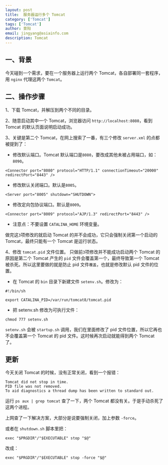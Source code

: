 ```yaml
---
layout: post
title:  服务器运行多个 Tomcat
category: ['Tomcat']
tags: ['Tomcat']
author: 景阳
email: jingyang@asiainfo.com
description: Tomcat
---
```


## 一、背景
今天碰到一个需求，要在一个服务器上运行两个 Tomcat，各自部署同一套程序，用 `nginx` 代理这两个 `Tomcat`。

## 二、操作步骤
1、下载 Tomcat，并解压到两个不同的目录。

2、随意启动其中一个 Tomcat，浏览器访问 `http://localhost:8080`，看到 Tomcat 的默认页面说明启动成功。

3、关键是第二个 Tomcat，在网上搜索了一番，有三个修改 `server.xml` 的点都被提到了：
* 修改默认端口。Tomcat 默认端口是`8080`，要改成其他未被占用端口，如：`8090`。

```
<Connector port="8080" protocol="HTTP/1.1" connectionTimeout="20000" redirectPort="8443" />
```

* 修改默认关闭端口。默认是`8005`。

```
<Server port="8005" shutdown="SHUTDOWN">
```

* 修改定向包协议端口。默认是`8009`。

```
<Connector port="8009" protocol="AJP/1.3" redirectPort="8443" />
```

* 注意点：不要设置 `CATALINA_HOME` 环境变量。

做完这`3`项修改的就启动 Tomcat 的并不会成功，它只会强制关闭第一个启动的Tomcat，最终只能有一个 Tomcat 是运行状态。

4、修改 `tomcat.pid` 文件位置。
只做前`3`项修改并不能成功启动两个 Tomcat 的原因是第二个 Tomcat 产生的 `pid` 文件会覆盖第一个，最终导致第一个 Tomcat 被杀死。所以这里要做的就是防止 pid 文件`覆盖`，也就是修改默认 pid 文件的位置。

* 在 Tomcat 的 `bin` 目录下新建文件 `setenv.sh`。修改为：

```
#!/bin/sh

export CATALINA_PID=/var/run/tomcat8/tomcat.pid
```
* 把 setenv.sh 修改为可执行文件：

```
chmod 777 setenv.sh
```

`setenv.sh` 会被 `startup.sh` 调用，我们在里面修改了 pid 文件位置，所以它再也不会覆盖第一个 Tomcat 的 pid 文件。这时候再次启动就能得到两个 Tomcat 了。

## 更新
今天关闭 Tomcat 的时候，没有正常关闭，看到一个报错：
```
Tomcat did not stop in time.
PID file was not removed.
To aid diagnostics a thread dump has been written to standard out.
```
运行 ```ps aux | grep tomcat``` 查了一下，两个 Tomcat 都没有关。于是手动杀死了这两个进程。

上网查了一下解决方案，大部分是说要强制关闭，加上参数 `-force`。

或者在 `shutdown.sh` 脚本里把：
```
exec "$PRGDIR"/"$EXECUTABLE" stop "$@"
```
改成：
```
exec "$PRGDIR"/"$EXECUTABLE" stop -force "$@"
```
